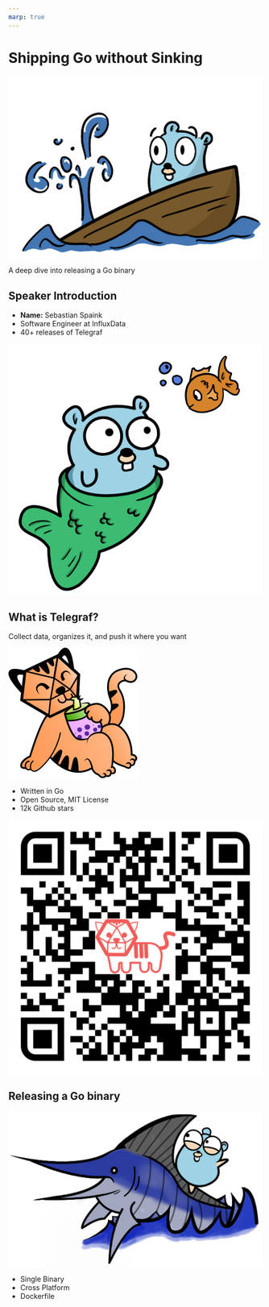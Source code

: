 ```yaml
---
marp: true
---
```


<!--
theme: gaia
class: invert
headingDivider: 2 
paginate: true
style: |
    section{
      justify-content: flex-start;
    }
    img[alt~="right"] {
      float: right;
    }
-->

<!--
_class: lead invert
-->

# Shipping Go without Sinking

![sinking](img/sinking.png)

A deep dive into releasing a Go binary

## Speaker Introduction

- **Name:** Sebastian Spaink
- Software Engineer at InfluxData
- 40+ releases of Telegraf

![bg fit right:44%](img/mermaid.png)

<!--
_style: lead invert
-->

## What is Telegraf?

<!-- This is a presenter note for this page. -->
<!-- EXAMPLE: An EXAMPLE directive is not defined in Marp/Marpit, so this works as presenter notes. -->

Collect data, organizes it, and push it where you want

![right width:350px](img/tea_sipping_tiger.png)

- Written in Go
- Open Source, MIT License
- 12k Github stars

![width:180px](img/qr-code.png)

## Releasing a Go binary

![right width:800px](img/marlin.png)

- Single Binary
- Cross Platform
- Dockerfile
